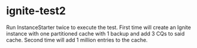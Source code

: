 # ignite-test2

Run InstanceStarter twice to execute the test. First time will create an Ignite instance with one partitioned cache with 1 backup and add 3 CQs to said cache. Second time will add 1 million entries to the cache.
